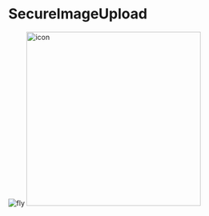 # SecureImageUpload
![fly](https://github.com/user-attachments/assets/c95f6511-50b3-4ebb-8d1f-cfab3af5b4b0)
<img width="348" height="348" alt="icon" src="https://github.com/user-attachments/assets/bc4700c2-31fe-4e7c-894f-a244a54da434" />

